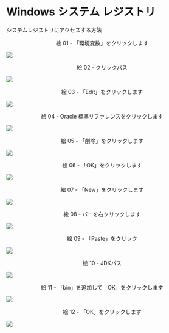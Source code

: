 # Windows システム レジストリ

システムレジストリにアクセスする方法

<div align="center">
絵 01 - 「環境変数」をクリックします
</div>

![](Imagens/Windows-Java-Home-Modo1-Img01.png)

<div align="center">
絵 02 - クリックパス
</div>

![](Imagens/Windows-Java-Home-Modo1-Img02.png)

<div align="center">
絵 03 - 「Edit」をクリックします
</div>

![](Imagens/Windows-Java-Home-Modo1-Img03.png)

<div align="center">
絵 04 - Oracle 標準リファレンスをクリックします
</div>

![](Imagens/Windows-Java-Home-Modo1-Img04.png)

<div align="center">
絵 05 - 「削除」をクリックします
</div>

![](Imagens/Windows-Java-Home-Modo1-Img05.png)

<div align="center">
絵 06 - 「OK」をクリックします
</div>

![](Imagens/Windows-Java-Home-Modo1-Img06.png)

<div align="center">
絵 07 - 「New」をクリックします
</div>

![](Imagens/Windows-Java-Home-Modo1-Img07.png)

<div align="center">
絵 08 - バーを右クリックします
</div>

![](Imagens/Windows-Java-Home-Modo1-Img08.png)

<div align="center">
絵 09 - 「Paste」をクリック
</div>

![](Imagens/Windows-Java-Home-Modo1-Img09.png)

<div align="center">
絵 10 - JDKパス
</div>

![](Imagens/Windows-Java-Home-Modo1-Img10.png)

<div align="center">
絵 11 - 「bin」を追加して「OK」をクリックします
</div>

![](Imagens/Windows-Java-Home-Modo1-Img11.png)

<div align="center">
絵 12 - 「OK」をクリックします
</div>

![](Imagens/Windows-Java-Home-Modo1-Img12.png)